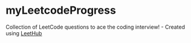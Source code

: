 # myLeetcodeProgress
Collection of LeetCode questions to ace the coding interview! - Created using [LeetHub](https://github.com/QasimWani/LeetHub)
